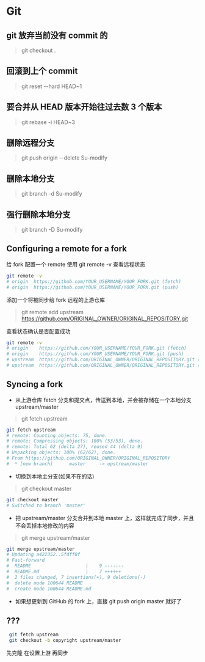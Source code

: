 # Git

## git 放弃当前没有 commit 的

> git checkout .

## 回滚到上个 commit

> git reset --hard HEAD~1

## 要合并从 HEAD 版本开始往过去数 3 个版本

> git rebase -i HEAD~3

## 删除远程分支

> git push origin --delete Su-modify

## 删除本地分支

> git branch -d Su-modify

## 强行删除本地分支

> git branch -D Su-modify

## Configuring a remote for a fork

给 fork 配置一个 remote
使用 git remote -v 查看远程状态

```bash
git remote -v
# origin  https://github.com/YOUR_USERNAME/YOUR_FORK.git (fetch)
# origin  https://github.com/YOUR_USERNAME/YOUR_FORK.git (push)
```

添加一个将被同步给 fork 远程的上游仓库

> git remote add upstream https://github.com/ORIGINAL_OWNER/ORIGINAL_REPOSITORY.git

查看状态确认是否配置成功

```bash
git remote -v
# origin    https://github.com/YOUR_USERNAME/YOUR_FORK.git (fetch)
# origin    https://github.com/YOUR_USERNAME/YOUR_FORK.git (push)
# upstream  https://github.com/ORIGINAL_OWNER/ORIGINAL_REPOSITORY.git (fetch)
# upstream  https://github.com/ORIGINAL_OWNER/ORIGINAL_REPOSITORY.git (push)
```

## Syncing a fork

- 从上游仓库 fetch 分支和提交点，传送到本地，并会被存储在一个本地分支 upstream/master

> git fetch upstream

```bash
git fetch upstream
# remote: Counting objects: 75, done.
# remote: Compressing objects: 100% (53/53), done.
# remote: Total 62 (delta 27), reused 44 (delta 9)
# Unpacking objects: 100% (62/62), done.
# From https://github.com/ORIGINAL_OWNER/ORIGINAL_REPOSITORY
#  * [new branch]      master     -> upstream/master
```

- 切换到本地主分支(如果不在的话)

> git checkout master

```bash
git checkout master
# Switched to branch 'master'
```

- 把 upstream/master 分支合并到本地 master 上，这样就完成了同步，并且不会丢掉本地修改的内容

> git merge upstream/master

```bash
git merge upstream/master
# Updating a422352..5fdff0f
# Fast-forward
#  README                    |    9 -------
#  README.md                 |    7 ++++++
#  2 files changed, 7 insertions(+), 9 deletions(-)
#  delete mode 100644 README
#  create mode 100644 README.md
```

- 如果想更新到 GitHub 的 fork 上，直接 git push origin master 就好了

## ???

```bash
 git fetch upstream
 git checkout -b copyright upstream/master
```

先克隆 在设置上游 再同步
